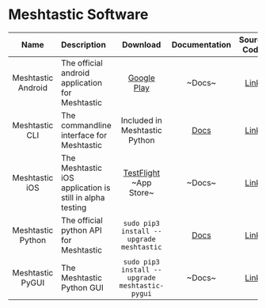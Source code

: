 # Meshtastic Software

| Name | Description | Download | Documentation | Source Code |
| :--: | :---------- | :------: | :-----------: | :---------: |
| Meshtastic Android | The official android application for Meshtastic | [Google Play](https://play.google.com/store/apps/details?id=com.geeksville.mesh) | ~Docs~ | [Link](https://github.com/meshtastic/Meshtastic-Android) |
| Meshtastic CLI | The commandline interface for Meshtastic | Included in Meshtastic Python | [Docs](./meshtastic-cli.md) | [Link](https://github.com/meshtastic/Meshtastic-python/tree/master/meshtastic) |
| Meshtastic iOS | The Meshtastic iOS application is still in alpha testing | [TestFlight](https://testflight.apple.com/join/ALgvBgms)</br>~App Store~ | ~Docs~ | [Link](https://github.com/thepoweroftwo/meshtastic-ios) |
| Meshtastic Python | The official python API for Meshtastic | `sudo pip3 install --upgrade meshtastic` | [Docs](https://meshtastic.github.io/Meshtastic-python/meshtastic/index.html) | [Link](https://github.com/meshtastic/Meshtastic-python) |
| Meshtastic PyGUI | The Meshtastic Python GUI | `sudo pip3 install --upgrade meshtastic-pygui` | ~Docs~ | [Link](https://github.com/ZebusJesus/Meshtastic-PyGUI) |
